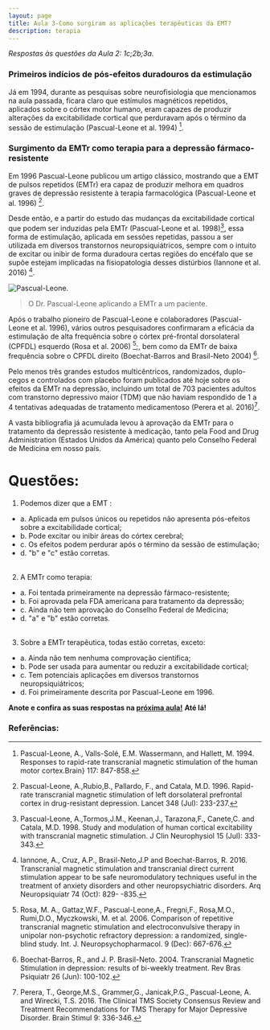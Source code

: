 ```yaml
---
layout: page
title: Aula 3-Como surgiram as aplicações terapêuticas da EMT?
description: terapia
---
```


*Respostas às questões da Aula 2: 1c;2b;3a.*


### Primeiros indícios de pós-efeitos duradouros da estimulação

Já em 1994, durante as pesquisas sobre neurofisiologia que mencionamos na aula passada, ficara claro que estímulos magnéticos repetidos, aplicados sobre o córtex motor humano, eram capazes de produzir alterações da excitabilidade cortical que perduravam após o término da sessão de estimulação (Pascual-Leone et al. 1994) [^1].

### Surgimento da EMTr como terapia para a depressão fármaco-resistente

Em 1996 Pascual-Leone publicou um artigo clássico, mostrando que a EMT de pulsos repetidos (EMTr) era capaz de produzir melhora em quadros graves de depressão resistente à terapia farmacológica (Pascual-Leone et al. 1996) [^2].

Desde então, e a partir do estudo das mudanças da excitabilidade cortical que podem ser induzidas pela EMTr (Pascual-Leone et al. 1998)[^10], essa forma de estimulação, aplicada em sessões repetidas, passou a ser utilizada em diversos transtornos neuropsiquiátricos, sempre com o intuito de excitar ou inibir de forma duradoura certas regiões do encéfalo que se supõe estejam implicadas na fisiopatologia desses distúrbios (Iannone et al. 2016) [^3].

![Pascual-Leone.](http://familiabrasil.org/imagens/pascual.jpg)
>O Dr. Pascual-Leone aplicando a EMTr a um paciente.

Após o trabalho pioneiro de Pascual-Leone e colaboradores (Pascual-Leone et al. 1996), vários outros pesquisadores confirmaram a eficácia da estimulação de alta frequência sobre o córtex pré-frontal dorsolateral (CPFDL) esquerdo (Rosa et al. 2006) [^4];, bem como da EMTr de baixa frequência sobre o CPFDL direito (Boechat-Barros and Brasil-Neto 2004) [^5].

Pelo menos três grandes estudos multicêntricos, randomizados, duplo-cegos e controlados com placebo foram publicados até hoje sobre os efeitos da EMTr na depressão, incluindo um total de 703 pacientes adultos com transtorno depressivo maior (TDM) que não haviam respondido de 1 a 4 tentativas adequadas de tratamento medicamentoso (Perera et al. 2016)[^90].

A vasta bibliografia já acumulada levou à aprovação da EMTr para o tratamento da depressão resistente à medicação, tanto pela Food and Drug Administration (Estados Unidos da América) quanto pelo Conselho Federal de Medicina em nosso país.

# Questões:

1. Podemos dizer que a EMT :
+ a. Aplicada em pulsos únicos ou repetidos não apresenta pós-efeitos sobre a excitabilidade cortical;
+ b. Pode excitar ou inibir áreas do córtex cerebral;
+ c. Os efeitos podem perdurar após o término da sessão de estimulação;
+ d. "b" e "c" estão corretas.<br><br>

2. A EMTr como terapia:
+ a. Foi tentada primeiramente na depressão fármaco-resistente;
+ b. Foi aprovada pela FDA americana para tratamento da depressão;
+ c. Ainda não tem aprovação do Conselho Federal de Medicina;
+ d. "a" e "b" estão corretas.<br><br>

3. Sobre a EMTr terapêutica, todas estão corretas, exceto:
+ a. Ainda não tem nenhuma comprovação científica;
+ b. Pode ser usada para aumentar ou reduzir a excitabilidade cortical;
+ c. Tem potenciais aplicações em diversos transtornos neuropsiquiátricos;
+ d. Foi primeiramente descrita por Pascual-Leone em 1996.

**Anote e confira as suas respostas na [próxima aula!](mecanismo.html)**
**Até lá!**


### Referências:

[^5]:Boechat-Barros, R., and J. P. Brasil-Neto. 2004. Transcranial
Magnetic Stimulation in depression: results of bi-weekly treatment.
Rev Bras Psiquiatr 26 (Jun): 100-102.

[^1]:Pascual-Leone, A., Valls-Solé, E.M. Wassermann, and Hallett, M. 1994. Responses to rapid-rate transcranial magnetic stimulation of the human motor cortex.Brain} 117: 847-858.

[^2]:Pascual-Leone, A.,Rubio,B., Pallardo, F., and Catala, M.D. 1996.
Rapid-rate transcranial magnetic stimulation of left dorsolateral
prefrontal cortex in drug-resistant depression. Lancet 348 (Jul): 233-237.

[^10]:Pascual-Leone, A.,Tormos,J.M.,  Keenan,J., Tarazona,F., Canete,C. and
Catala, M.D. 1998. Study and modulation of human cortical
excitability with transcranial magnetic stimulation. J Clin Neurophysiol 15 (Jul): 333-343.

[^4]:Rosa, M. A., Gattaz,W.F.,  Pascual-Leone,A.,   Fregni,F., Rosa,M.O., Rumi,D.O., Myczkowski, M. et al. 2006. Comparison of repetitive transcranial magnetic stimulation and electroconvulsive therapy in unipolar non-psychotic refractory depression: a randomized, single-blind study. Int. J. Neuropsychopharmacol. 9 (Dec): 667-676.

[^3]:Iannone, A., Cruz, A.P., Brasil-Neto,J.P and Boechat-Barros, R. 2016. Transcranial magnetic stimulation and transcranial direct current stimulation appear to be safe neuromodulatory techniques useful in the treatment of anxiety disorders and other neuropsychiatric disorders. Arq Neuropsiquiatr 74 (Oct): 829-
-835.

[^90]:Perera, T., George,M.S., Grammer,G., Janicak,P.G., Pascual-Leone, A. and Wirecki, T.S. 2016. The Clinical TMS Society Consensus Review and Treatment Recommendations for TMS Therapy for Major Depressive Disorder. Brain Stimul 9: 336-346.
